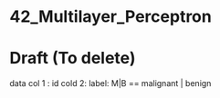 # 42_Multilayer_Perceptron

# Draft (To delete)

data
col 1 : id
cold 2: label: M|B == malignant | benign

